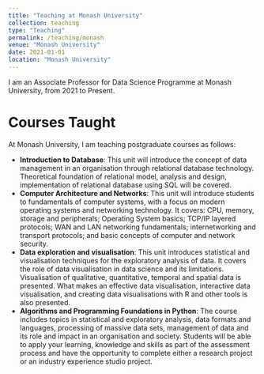 ```yaml
---
title: "Teaching at Monash University"
collection: teaching
type: "Teaching"
permalink: /teaching/monash
venue: "Monash University"
date: 2021-01-01
location: "Monash University"
---
```


I am an Associate Professor for Data Science Programme at Monash University, from 2021 to Present.

Courses Taught
======

At Monash University, I am teaching postgraduate courses as follows:

* **Introduction to Database**: This unit will introduce the concept of data management in an organisation through relational database technology. Theoretical foundation of relational model, analysis and design, implementation of relational database using SQL will be covered.
* **Computer Architecture and Networks**: This unit will introduce students to fundamentals of computer systems, with a focus on modern operating systems and networking technology. It covers: CPU, memory, storage and peripherals; Operating System basics; TCP/IP layered protocols; WAN and LAN networking fundamentals; internetworking and transport protocols; and basic concepts of computer and network security.
* **Data exploration and visualisation**: This unit introduces statistical and visualisation techniques for the exploratory analysis of data. It covers the role of data visualisation in data science and its limitations. Visualisation of qualitative, quantitative, temporal and spatial data is presented. What makes an effective data visualisation, interactive data visualisation, and creating data visualisations with R and other tools is also presented.
* **Algorithms and  Programming Foundations in Python**: The course includes topics in statistical and exploratory analysis, data formats and languages, processing of massive data sets, management of data and its role and impact in an organisation and society. Students will be able to apply your learning, knowledge and skills as part of the assessment process and have the opportunity to complete either a research project or an industry experience studio project.
